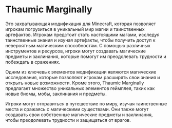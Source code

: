 # Thaumic Marginally
Это захватывающая модификация для Minecraft, которая позволяет игрокам погрузиться в уникальный мир магии и таинственных артефактов. 
Игрокам предстоит стать настоящими магами, исследуя таинственные знания и изучая артефакты, чтобы получить доступ к невероятным магическим способностям. С помощью различных инструментов и ресурсов, игроки могут создавать магические предметы и заклинания, которые помогут им преодолевать трудности и побеждать в сражениях.

Одним из ключевых элементов модификации являются магические исследования, которые позволяют игрокам расширять свои знания и открыть новые возможности. Кроме этого, Thaumic Marginally предлагает множество уникальных элементов геймплея, таких как новые биомы, мобы, заклинания и предметы.

Игроки могут отправиться в путешествие по миру, изучая таинственные места и сражаясь с магическими существами. Они также могут создавать свои собственные магические предметы и заклинания, чтобы преодолевать трудности и защищаться от врагов.
